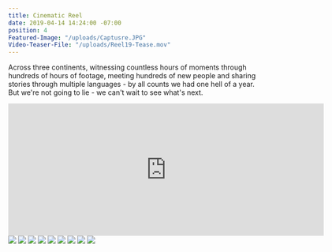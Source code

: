```yaml
---
title: Cinematic Reel
date: 2019-04-14 14:24:00 -07:00
position: 4
Featured-Image: "/uploads/Captusre.JPG"
Video-Teaser-File: "/uploads/Reel19-Tease.mov"
---
```


Across three continents, witnessing countless hours of moments through hundreds of hours of footage, meeting hundreds of new people and sharing stories through multiple languages - by all counts we had one hell of a year. But we're not going to lie - we can't wait to see what's next.

<iframe src="https://player.vimeo.com/video/329743816" width="640" height="268" frameborder="0" allow="autoplay; fullscreen" allowfullscreen></iframe>

<div class="gallery" data-columns="3">
<img src="/uploads/FactoryTown_CinematicReel1001.jpg" />
<img src="/uploads/FactoryTown_CinematicReel1002.jpg" />
<img src="/uploads/FactoryTown_CinematicReel1004.jpg" />
<img src="/uploads/FactoryTown_CinematicReel1006.jpg" />
<img src="/uploads/FactoryTown_CinematicReel1007.jpg" />
<img src="/uploads/FactoryTown_CinematicReel1008.jpg" />
<img src="/uploads/FactoryTown_CinematicReel1009.jpg" />
<img src="/uploads/FactoryTown_CinematicReel1011.jpg" />
<img src="/uploads/FactoryTown_CinematicReel1012.jpg" />
</div>








